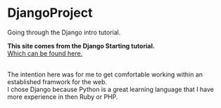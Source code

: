 # DjangoProject
Going through the Django intro tutorial.

<b>This site comes from the Django Starting tutorial.</b><br>
<a href="https://docs.djangoproject.com/en/1.7/intro/tutorial01/">Which can be found here.</a>
<br>
<br>
<p>The intention here was for me to get comfortable working within an established framwork for the web. <br>
I chose Django because Python is a great learning language that I have more experience in then Ruby or PHP.</p>
